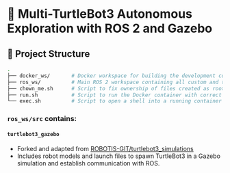 # 🤖 Multi-TurtleBot3 Autonomous Exploration with ROS 2 and Gazebo

## 📂 Project Structure

```bash
.
├── docker_ws/       # Docker workspace for building the development container
├── ros_ws/          # Main ROS 2 workspace containing all custom and third-party packages
├── chown_me.sh      # Script to fix ownership of files created as root inside the container
├── run.sh           # Script to run the Docker container with correct volumes and permissions
└── exec.sh          # Script to open a shell into a running container
```
### **`ros_ws/src`** contains:

#### **`turtlebot3_gazebo`** 
- Forked and adapted from [ROBOTIS-GIT/turtlebot3_simulations](https://github.com/ROBOTIS-GIT/turtlebot3_simulations)
- Includes robot models and launch files to spawn TurtleBot3 in a Gazebo simulation and establish communication with ROS.


